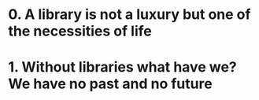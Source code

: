 # 0. A library is not a luxury but one of the necessities of life
# 1. Without libraries what have we? We have no past and no future